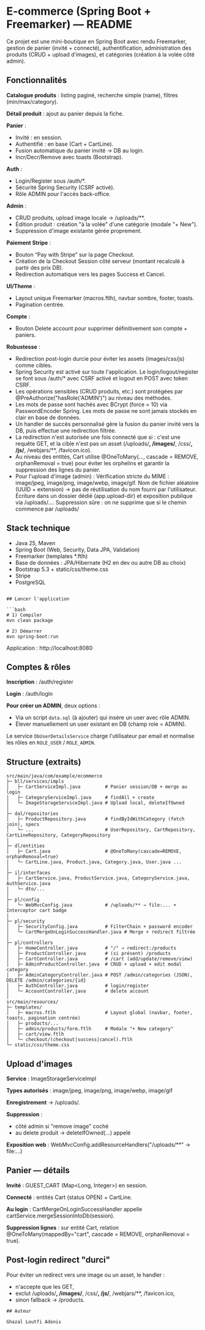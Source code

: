# E-commerce (Spring Boot + Freemarker) — README

Ce projet est une mini-boutique en Spring Boot avec rendu Freemarker, gestion de panier (invité + connecté), authentification, administration des produits (CRUD + upload d'images), et catégories (création à la volée côté admin).

## Fonctionnalités

**Catalogue produits** : listing paginé, recherche simple (name), filtres (min/max/category).

**Détail produit** : ajout au panier depuis la fiche.

**Panier** :
- Invité : en session.
- Authentifié : en base (Cart + CartLine).
- Fusion automatique du panier invité → DB au login.
- Incr/Decr/Remove avec toasts (Bootstrap).

**Auth** :
- Login/Register sous /auth/*.
- Sécurité Spring Security (CSRF activé).
- Rôle ADMIN pour l'accès back-office.

**Admin** :
- CRUD produits, upload image locale → /uploads/**.
- Édition produit : création "à la volée" d'une catégorie (modale "+ New").
- Suppression d'image existante gérée proprement.

**Paiement Stripe** :
- Bouton “Pay with Stripe” sur la page Checkout.
- Création de la Checkout Session côté serveur (montant recalculé à partir des prix DB).
- Redirection automatique vers les pages Success et Cancel.

**UI/Theme** :
- Layout unique Freemarker (macros.ftlh), navbar sombre, footer, toasts.
- Pagination centrée.

**Compte** :
- Bouton Delete account pour supprimer définitivement son compte + paniers.

**Robustesse** :
- Redirection post-login durcie pour éviter les assets (images/css/js) comme cibles.
- Spring Security est activé sur toute l'application. Le login/logout/register se font sous /auth/* avec CSRF activé et logout en POST avec token CSRF.
- Les opérations sensibles (CRUD produits, etc.) sont protégées par @PreAuthorize("hasRole('ADMIN')") au niveau des méthodes.
- Les mots de passe sont hachés avec BCrypt (force = 10) via PasswordEncoder Spring. Les mots de passe ne sont jamais stockés en clair en base de données.
- Un handler de succès personnalisé gère la fusion du panier invité vers la DB, puis effectue une redirection filtrée.
- La redirection n'est autorisée une fois connecté que si :
c'est une requête GET, et la cible n'est pas un asset (/uploads/**, /images/**, /css/**, /js/**, /webjars/**, /favicon.ico).
- Au niveau des entités, Cart utilise @OneToMany(..., cascade = REMOVE, orphanRemoval = true) pour éviter les orphelins et garantir la suppression des lignes du panier.
- Pour l'upload d'image (admin) :
Vérification stricte du MIME : image/jpeg, image/png, image/webp, image/gif.
Nom de fichier aléatoire (UUID + extension) → pas de réutilisation du nom fourni par l'utilisateur.
Écriture dans un dossier dédié (app.upload-dir) et exposition publique via /uploads/....
Suppression sûre : on ne supprime que si le chemin commence par /uploads/

##  Stack technique

- Java 25, Maven
- Spring Boot (Web, Security, Data JPA, Validation)
- Freemarker (templates *.ftlh)
- Base de données : JPA/Hibernate (H2 en dev ou autre DB au choix)
- Bootstrap 5.3 + static/css/theme.css
- Stripe
- PostgreSQL
```

## Lancer l'application

```bash
# 1) Compiler
mvn clean package

# 2) Démarrer
mvn spring-boot:run
```

Application : http://localhost:8080

## Comptes & rôles

**Inscription** : /auth/register

**Login** : /auth/login

**Pour créer un ADMIN**, deux options :
- Via un script `data.sql` (à ajouter) qui insère un user avec rôle ADMIN.
- Élever manuellement un user existant en DB (champ role = ADMIN).

Le service `DbUserDetailsService` charge l'utilisateur par email et normalise les rôles en `ROLE_USER` / `ROLE_ADMIN`.

## Structure (extraits)

```
src/main/java/com/example/ecommerce
├─ bll/services/impls
│   ├─ CartServiceImpl.java         # Panier session/DB + merge au login
│   ├─ CategoryServiceImpl.java     # findAll + create
│   └─ ImageStorageServiceImpl.java # Upload local, deleteIfOwned
│
├─ dal/repositories
│   ├─ ProductRepository.java       # findByIdWithCategory (fetch join), specs
│   └─ ...                          # UserRepository, CartRepository, CartLineRepository, CategoryRepository
│
├─ dl/entities
│   ├─ Cart.java                    # @OneToMany(cascade=REMOVE, orphanRemoval=true)
│   └─ CartLine.java, Product.java, Category.java, User.java ...
│
├─ il/interfaces
│   ├─ CartService.java, ProductService.java, CategoryService.java, AuthService.java
│   └─ dto/...
│
├─ pl/config
│   └─ WebMvcConfig.java            # /uploads/** → file:... + Interceptor cart badge
│
├─ pl/security
│   ├─ SecurityConfig.java          # FilterChain + password encoder
│   └─ CartMergeOnLoginSuccessHandler.java # Merge + redirect filtrée
│
├─ pl/controllers
│   ├─ HomeController.java          # "/" → redirect:/products
│   ├─ ProductController.java       # (si présent) /products
│   ├─ CartController.java          # /cart (add/update/remove/view)
│   ├─ AdminProductController.java  # CRUD + upload + edit modal category
│   ├─ AdminCategoryController.java # POST /admin/categories (JSON), DELETE /admin/categories/{id}
│   ├─ AuthController.java          # login/register
│   └─ AccountController.java       # delete account 
│
src/main/resources/
├─ templates/
│   ├─ macros.ftlh                  # Layout global (navbar, footer, toasts, pagination centrée)
│   ├─ products/...
│   ├─ admin/products/form.ftlh     # Modale "+ New category"
│   ├─ cart/view.ftlh
│   └─ checkout/(checkout|success|cancel).ftlh
└─ static/css/theme.css
```

## Upload d'images

**Service** : ImageStorageServiceImpl

**Types autorisés** : image/jpeg, image/png, image/webp, image/gif

**Enregistrement** → /uploads/<uuid>.<ext>

**Suppression** :
- côté admin si "remove image" coché
- au delete produit → deleteIfOwned(...) appelé

**Exposition web** : WebMvcConfig.addResourceHandlers("/uploads/**" → file:...)

## Panier — détails

**Invité** : GUEST_CART (Map<Long, Integer>) en session.

**Connecté** : entités Cart (status OPEN) + CartLine.

**Au login** : CartMergeOnLoginSuccessHandler appelle cartService.mergeSessionIntoDb(session).

**Suppression lignes** : sur entité Cart, relation @OneToMany(mappedBy="cart", cascade = REMOVE, orphanRemoval = true).

## Post-login redirect "durci"

Pour éviter un redirect vers une image ou un asset, le handler :
- n'accepte que les GET,
- exclut /uploads/**, /images/**, /css/**, /js/**, /webjars/**, /favicon.ico,
- sinon fallback → /products.
```
## Auteur 

Ghazal Loutfi Adonis



